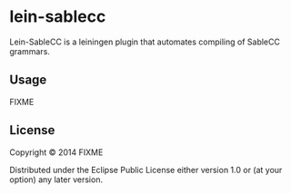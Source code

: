 # lein-sablecc

Lein-SableCC is a leiningen plugin that automates compiling of SableCC grammars.

## Usage

FIXME

## License

Copyright © 2014 FIXME

Distributed under the Eclipse Public License either version 1.0 or (at
your option) any later version.
